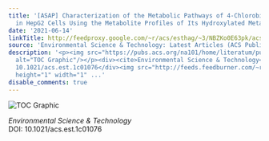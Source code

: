 ```yaml
---
title: '[ASAP] Characterization of the Metabolic Pathways of 4-Chlorobiphenyl (PCB3)
  in HepG2 Cells Using the Metabolite Profiles of Its Hydroxylated Metabolites'
date: '2021-06-14'
linkTitle: http://feedproxy.google.com/~r/acs/esthag/~3/NBZKo0E63pk/acs.est.1c01076
source: 'Environmental Science & Technology: Latest Articles (ACS Publications)'
description: '<p><img src="https://pubs.acs.org/na101/home/literatum/publisher/achs/journals/content/esthag/0/esthag.ahead-of-print/acs.est.1c01076/20210614/images/medium/es1c01076_0007.gif"
  alt="TOC Graphic"/></p><div><cite>Environmental Science & Technology</cite></div><div>DOI:
  10.1021/acs.est.1c01076</div><img src="http://feeds.feedburner.com/~r/acs/esthag/~4/NBZKo0E63pk"
  height="1" width="1" ...'
disable_comments: true
---
```

<p><img src="https://pubs.acs.org/na101/home/literatum/publisher/achs/journals/content/esthag/0/esthag.ahead-of-print/acs.est.1c01076/20210614/images/medium/es1c01076_0007.gif" alt="TOC Graphic"/></p><div><cite>Environmental Science & Technology</cite></div><div>DOI: 10.1021/acs.est.1c01076</div><img src="http://feeds.feedburner.com/~r/acs/esthag/~4/NBZKo0E63pk" height="1" width="1" ...